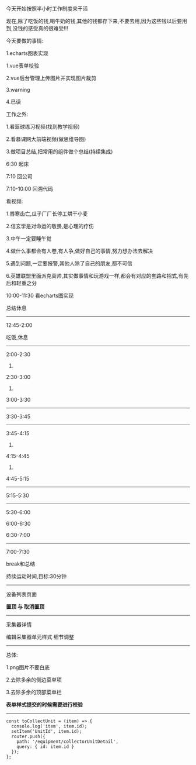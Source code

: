 今天开始按照半小时工作制度来干活

现在,除了吃饭的钱,喝牛奶的钱,其他的钱都存下来,不要去用,因为这些钱以后要用到,没钱的感受真的很难受!!!

今天要做的事情:

1.echarts图表实现

1.vue表单校验

2.vue后台管理上传图片并实现图片裁剪

3.warning

4.已读



工作之外:

1.看篮球练习视频(找到教学视频)

2.看慕课网大前端视频(做思维导图)

3.做项目总结,把常用的组件做个总结(持续集成)



6:30 起床

7:10 回公司

7:10-10:00 回溯代码

看视频:

1.唇寒齿亡,瓜子厂厂长停工烘干小麦

2.信玄学是对命运的敬畏,是心理的疗伤

3.中午一定要睡午觉

4.做什么事都会有人卷,有人争,做好自己的事情,努力想办法去解决

5.遇到问题,一定要报警,其他人除了自己的朋友,都不可信

6.英雄联盟里面派克真帅,其实做事情和玩游戏一样,都会有对应的套路和招式,有先后和轻重之分





10:00-11:30 看echarts图实现



总结休息

---

12:45-2:00

吃饭,休息

---

2:00-2:30

1.

2:30-3:00

1.

3:00-3:30



---

3:30-3:45



---

3:45-4:15

1.

4:15-4:45

1.

4:45-5:15



---

5:15-5:30



---

5:30-6:00



6:00-6:30



6:30-7:00



---

7:00-7:30

break和总结



持续运动时间,目标:30分钟

---

设备列表页面

**置顶 与 取消置顶** 

---

采集器详情

编辑采集器单元样式 细节调整

---

总体:

1.png图片不要白底

2.去除多余的侧边菜单项

3.去除多余的顶部菜单栏





**表单样式提交的时候需要进行校验**



---



```
const toCollectUnit = (item) => {
  console.log('item', item.id);
  setItem('UnitId', item.id);
  router.push({
    path: '/equipment/collectorUnitDetail',
    query: { id: item.id }
  });
};
```


